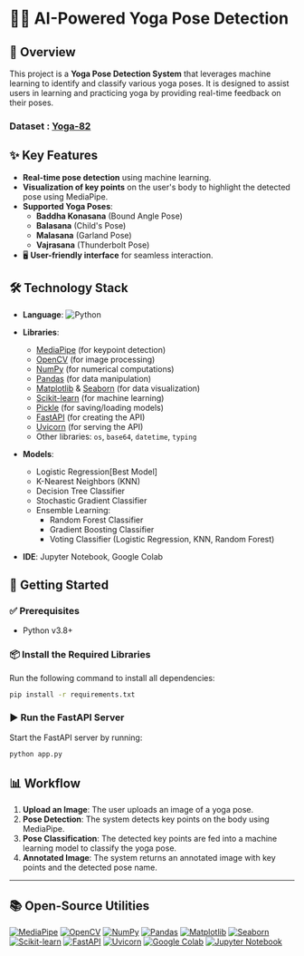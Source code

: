 # 🧘‍♂️ AI-Powered Yoga Pose Detection

## 📌 Overview
This project is a **Yoga Pose Detection System** that leverages machine learning to identify and classify various yoga poses. It is designed to assist users in learning and practicing yoga by providing real-time feedback on their poses.


### Dataset :  [Yoga-82](https://www.kaggle.com/datasets/akashrayhan/yoga-82)


## ✨ Key Features
- **Real-time pose detection** using machine learning.
- **Visualization of key points** on the user's body to highlight the detected pose using MediaPipe.
- **Supported Yoga Poses**:
  - **Baddha Konasana** (Bound Angle Pose)
  - **Balasana** (Child's Pose)
  - **Malasana** (Garland Pose)
  - **Vajrasana** (Thunderbolt Pose)
- 🖥️ **User-friendly interface** for seamless interaction.


## 🛠️ Technology Stack
- **Language**: ![Python](https://img.shields.io/badge/Python-3.8%2B-blue?logo=python&logoColor=white)
- **Libraries**:
  - [MediaPipe](https://google.github.io/mediapipe/) (for keypoint detection)
  - [OpenCV](https://opencv.org/) (for image processing)
  - [NumPy](https://numpy.org/) (for numerical computations)
  - [Pandas](https://pandas.pydata.org/) (for data manipulation)
  - [Matplotlib](https://matplotlib.org/) & [Seaborn](https://seaborn.pydata.org/) (for data visualization)
  - [Scikit-learn](https://scikit-learn.org/) (for machine learning)
  - [Pickle](https://docs.python.org/3/library/pickle.html) (for saving/loading models)
  - [FastAPI](https://fastapi.tiangolo.com/) (for creating the API)
  - [Uvicorn](https://www.uvicorn.org/) (for serving the API)
  - Other libraries: `os`, `base64`, `datetime`, `typing`

- **Models**:
  - Logistic Regression[Best Model]
  - K-Nearest Neighbors (KNN)
  - Decision Tree Classifier
  - Stochastic Gradient Classifier
  - Ensemble Learning:
    - Random Forest Classifier
    - Gradient Boosting Classifier
    - Voting Classifier (Logistic Regression, KNN, Random Forest)
- **IDE**: Jupyter Notebook, Google Colab



## 🚀 Getting Started

### ✅ Prerequisites
- Python v3.8+

### 📦 Install the Required Libraries
Run the following command to install all dependencies:
```bash
pip install -r requirements.txt
```

### ▶️ Run the FastAPI Server
Start the FastAPI server by running:
```bash
python app.py
```


## 📊 Workflow
1. **Upload an Image**: The user uploads an image of a yoga pose.
2. **Pose Detection**: The system detects key points on the body using MediaPipe.
3. **Pose Classification**: The detected key points are fed into a machine learning model to classify the yoga pose.
4. **Annotated Image**: The system returns an annotated image with key points and the detected pose name.

---

## 📚 Open-Source Utilities
[![MediaPipe](https://img.shields.io/badge/-MediaPipe-FF7F50?logo=mediapipe&logoColor=white)](https://google.github.io/mediapipe/)
[![OpenCV](https://img.shields.io/badge/-OpenCV-5C3EE8?logo=opencv&logoColor=white)](https://opencv.org/)
[![NumPy](https://img.shields.io/badge/-NumPy-013243?logo=numpy&logoColor=white)](https://numpy.org/)
[![Pandas](https://img.shields.io/badge/-Pandas-150458?logo=pandas&logoColor=white)](https://pandas.pydata.org/)
[![Matplotlib](https://img.shields.io/badge/-Matplotlib-11557C?logo=matplotlib&logoColor=white)](https://matplotlib.org/)
[![Seaborn](https://img.shields.io/badge/-Seaborn-40B5A4?logo=seaborn&logoColor=white)](https://seaborn.pydata.org/)
[![Scikit-learn](https://img.shields.io/badge/-Scikit--learn-F7931E?logo=scikit-learn&logoColor=white)](https://scikit-learn.org/)
[![FastAPI](https://img.shields.io/badge/-FastAPI-009688?logo=fastapi&logoColor=white)](https://fastapi.tiangolo.com/)
[![Uvicorn](https://img.shields.io/badge/-Uvicorn-499848?logo=uvicorn&logoColor=white)](https://www.uvicorn.org/)
[![Google Colab](https://img.shields.io/badge/-Google%20Colab-F9AB00?logo=googlecolab&logoColor=white)](https://colab.research.google.com/)
[![Jupyter Notebook](https://img.shields.io/badge/-Jupyter%20Notebook-F37626?logo=jupyter&logoColor=white)](https://jupyter.org/)